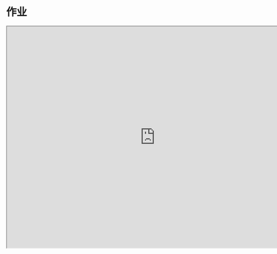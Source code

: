 # 作业

<iframe src="https://cc.163.com/act/m/daily/iframeplayer/?id=64818ea7c31a9c0f360dc5f4" width="800" height="600" allow="fullscreen"/>

制作2个自定义物品，可以长按空白处使用，有不同的效果

- 物品1：播放一个中国版特效
- 物品2：修改玩家模型

## 客户端实现

客户端的部分将基于之前所制作的`testEffect`、`testModel`、`testItem`客户端模组来实现。制作过程见[中国版特效的配置](./0-中国版特效的配置.md)、[BlockBench模型的使用](./1-BlockBench模型的使用.md)、[自定义物品的制作](./2-自定义物品制作.md)。

其中`testEffect`模组已经实现了监听服务端的事件来播放特效的功能。

### testModel

`testModel`模组 需要让其监听服务端事件再做出修改即可。

修改的部分：

- OnLocalPlayerStopLoading 后通知服务端
- 监听服务端事件OnChangeLocalModelEvent，事件触发后再更改模型

修改后的代码:

```python
class ModelClientSystem(ClientSystem):
    """
    该mod的客户端类
    根据服务端推送下来的数据显示通用显示界面
    """

    def __init__(self, namespace, systemName):
        ClientSystem.__init__(self, namespace, systemName)
        self.ListenForEvent(clientApi.GetEngineNamespace(), clientApi.GetEngineSystemName(), "OnLocalPlayerStopLoading", self, self.OnStopLoading)
        self.ListenForEvent(ModelConst.ModName, ModelConst.ServerSystemName, "OnChangeLocalModelEvent", self, self.OnChangeLocalModel)
        self.ListenForEvent(clientApi.GetEngineNamespace(), clientApi.GetEngineSystemName(), "AddEntityClientEvent", self, self.OnAddEntity)

    def OnChangeLocalModel(self, args):
        playerId = clientApi.GetLocalPlayerId()
        # 更换模型贴图
        actorRenderComp = clientApi.GetEngineCompFactory().CreateActorRender(playerId)
        actorRenderComp.AddPlayerGeometry('default', "geometry.player")
        actorRenderComp.AddPlayerTexture('default', "textures/entity/player")
        actorRenderComp.RebuildPlayerRender()

    def OnStopLoading(self, args):
        # query节点注册时，为全局属性，创建的QueryComp应传入世界参数
        query_comp = clientApi.GetEngineCompFactory().CreateQueryVariable(clientApi.GetLevelId())
        query_comp.Register('query.mod.custom_pig', 0.0)
        self.NotifyToServer("ClientStopLoadingEvent", {})

    def OnAddEntity(self, args):
        entity_id = args['id']
        identifier = args['engineTypeStr']
        if identifier != 'minecraft:pig':
            return
        # query节点在某个实体实例被设置是，创建的QueryComp应传入实体ID参数
        query_comp = clientApi.GetEngineCompFactory().CreateQueryVariable(entity_id)
        # 50%概率创建一个黄猪。若需要全部玩家看到该实体都为黄猪，需在服务端做好同步处理，并广播至每个客户端。
        if random.randint(0, 100) < 50:
            query_comp.Set('query.mod.custom_pig', 1.0)

    def Destroy(self):
        self.UnListenForEvent(clientApi.GetEngineNamespace(), clientApi.GetEngineSystemName(), "OnLocalPlayerStopLoading", self, self.OnStopLoading)
        self.UnListenForEvent(clientApi.GetEngineNamespace(), clientApi.GetEngineSystemName(), "AddEntityClientEvent", self, self.OnAddEntity)
        self.UnListenForEvent(ModelConst.ModName, ModelConst.ServerSystemName, "OnChangeLocalModelEvent", self, self.OnChangeLocalModel)
```

### testItem

使用编辑器打开之前所编辑的附加包，继续添加新物品。方便起见，直接使用自定义剑的配置，进行复制。

![](./images/27.png)

复制两个新物品，识别符分别为`item1`、`item2`，物品名分别为`物品1`、`物品2`。

![](./images/28.png)

因为编辑器可能会覆盖字段，对**所有**的物品，打开`物品行为文件`，添加`java_identifier`，都为`wooden_sword`。

> 需要注意的是：
>
> 添加完`java_identifier`后，再次使用编辑器打开，可能会将字段覆盖。
>
> 建议编辑完成后将文件进行备份，防止字段丢失。

完成后打开文件夹，将行为包和资源包对应内容复制到testItem插件中。

## 服务端实现

新建一个项目，命名为`TutorialItemDemo`，并导入SpigotMaster作为依赖。

- 创建监听器，监听玩家长按空白处（鼠标右键点击）
- 获取物品基岩版标识符，根据不同的标识符执行不同的逻辑

```java
@EventHandler
public void onInteract(PlayerInteractEvent e) {

    Action action = e.getAction();
    if (action != Action.RIGHT_CLICK_BLOCK && action != Action.RIGHT_CLICK_AIR) {
        return;
    }
    ItemStack itemStack = e.getItem();
    String identifier = spigotMaster.getCustomItemIdentifier(itemStack);
    Player player = e.getPlayer();
    if (identifier.equalsIgnoreCase("testitem:item1")) {
        sendEffect(player);
    } else if (identifier.equalsIgnoreCase("testitem:item2")) {
        changeModel(player);
    }
}
```

### 特效播放

实现特效播放的事件信息发送。

需要注意的是，根据之前所编写的客户端模组，命名空间为`testEffects`，系统名为`testEffectsDev`，事件为`PlayEffectEvent`。

```java
private void sendEffect(Player player) {
    Map<String, Object> data = new HashMap<>();
    data.put("name", "effects/Attack_2.json");
    Location location = player.getLocation();
    data.put("pos", Arrays.asList(location.getX(), location.getY(), location.getZ()));
    spigotMaster.notifyToClient(player, "testEffects", "testEffectsDev", "PlayEffectEvent", data);
}
```

### 模型更改

发送`OnChangeLocalModelEvent`事件给客户端，命名空间为`testModel`，系统名为`testModelDev`。

```java
private void changeModel(Player player) {
    spigotMaster.notifyToClient(player, "testModel", "testModelDev", "OnChangeLocalModelEvent", new HashMap<>());
}
```

## 效果测试

进入游戏后，打开创造物品栏，拿出物品1、物品2。分别手持物品右键。

- 物品1：播放特效

![](./images/29.png)

- 物品2：切换模型

![](./images/30.png)



## 参考插件下载

Java插件下载 [点我](https://g79.gdl.netease.com/TutorialItemDemo.zip)

Python模组下载 [点我](https://g79.gdl.netease.com/TutorialItemDemo-Python.zip)
